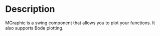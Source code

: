# Description

MGraphic is a swing component that allows you to plot your functions. It also supports Bode plotting.